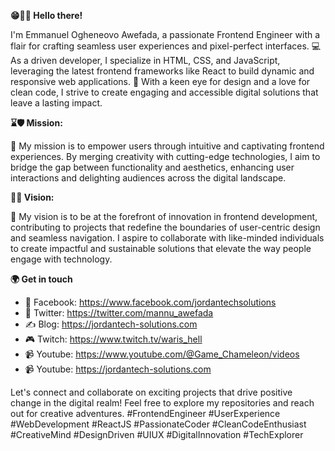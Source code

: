 **😁🧬👋 Hello there!**

I'm Emmanuel Ogheneovo Awefada, a passionate Frontend Engineer with a flair for crafting seamless user experiences and pixel-perfect interfaces. 💻 As a driven developer, I specialize in HTML, CSS, and JavaScript, leveraging the latest frontend frameworks like React to build dynamic and responsive web applications. 🚀 With a keen eye for design and a love for clean code, I strive to create engaging and accessible digital solutions that leave a lasting impact.

**⌛🛡 Mission:**

🎯 My mission is to empower users through intuitive and captivating frontend experiences. By merging creativity with cutting-edge technologies, I aim to bridge the gap between functionality and aesthetics, enhancing user interactions and delighting audiences across the digital landscape.

**📎🌱 Vision:**

🌟 My vision is to be at the forefront of innovation in frontend development, contributing to projects that redefine the boundaries of user-centric design and seamless navigation. I aspire to collaborate with like-minded individuals to create impactful and sustainable solutions that elevate the way people engage with technology.

**🌍 Get in touch**
- 🔗 Facebook: https://www.facebook.com/jordantechsolutions
- 🔗 Twitter: https://twitter.com/mannu_awefada
- ✍ Blog: https://jordantech-solutions.com
- 🎮 Twitch: https://www.twitch.tv/waris_hell
- 📹 Youtube: https://www.youtube.com/@Game_Chameleon/videos
- 📹 Youtube: https://jordantech-solutions.com

Let's connect and collaborate on exciting projects that drive positive change in the digital realm! Feel free to explore my repositories and reach out for creative adventures. #FrontendEngineer #UserExperience #WebDevelopment #ReactJS #PassionateCoder #CleanCodeEnthusiast #CreativeMind #DesignDriven #UIUX #DigitalInnovation #TechExplorer
